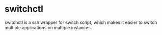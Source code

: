 # switchctl

switchctl is a ssh wrapper for switch script, which makes it easier to switch multiple applications on multiple instances.
